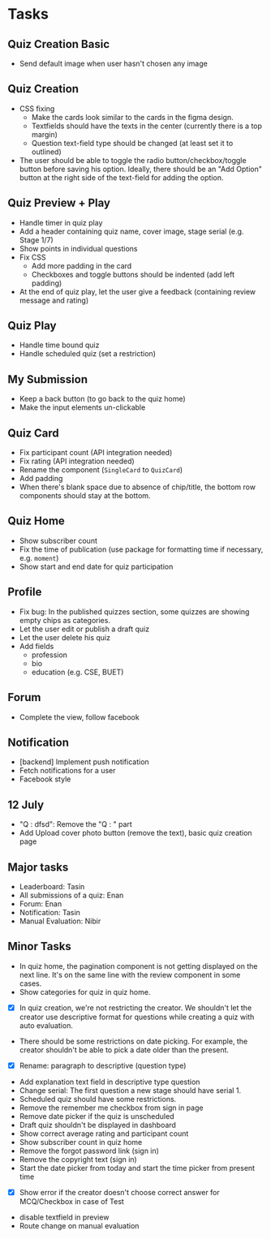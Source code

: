 # Tasks

## Quiz Creation Basic

- Send default image when user hasn't chosen any image

## Quiz Creation

- CSS fixing
  - Make the cards look similar to the cards in the figma design.
  - Textfields should have the texts in the center (currently there is a top margin)
  - Question text-field type should be changed (at least set it to outlined)
- The user should be able to toggle the radio button/checkbox/toggle button before saving his option. Ideally, there should be an "Add Option" button at the right side of the text-field for adding the option.

## Quiz Preview + Play

- Handle timer in quiz play
- Add a header containing quiz name, cover image, stage serial (e.g. Stage 1/7)
- Show points in individual questions
- Fix CSS
  - Add more padding in the card
  - Checkboxes and toggle buttons should be indented (add left padding)
- At the end of quiz play, let the user give a feedback (containing review message and rating)

## Quiz Play

- Handle time bound quiz
- Handle scheduled quiz (set a restriction)

## My Submission

- Keep a back button (to go back to the quiz home)
- Make the input elements un-clickable

## Quiz Card

- Fix participant count (API integration needed)
- Fix rating (API integration needed)
- Rename the component (`SingleCard` to `QuizCard`)
- Add padding
- When there's blank space due to absence of chip/title, the bottom row components should stay at the bottom.

## Quiz Home

- Show subscriber count
- Fix the time of publication (use package for formatting time if necessary, e.g. `moment`)
- Show start and end date for quiz participation

## Profile

- Fix bug: In the published quizzes section, some quizzes are showing empty chips as categories.
- Let the user edit or publish a draft quiz
- Let the user delete his quiz
- Add fields
  - profession
  - bio
  - education (e.g. CSE, BUET)

## Forum

- Complete the view, follow facebook


## Notification

- [backend] Implement push notification
- Fetch notifications for a user
- Facebook style


## 12 July

- "Q : dfsd": Remove the "Q : " part
- Add Upload cover photo button (remove the text), basic quiz creation page

## Major tasks

- Leaderboard: Tasin
- All submissions of a quiz: Enan
- Forum: Enan
- Notification: Tasin
- Manual Evaluation: Nibir

## Minor Tasks
- In quiz home, the pagination component is not getting displayed on the next line. It's on the same line with the review component in some cases.
- Show categories for quiz in quiz home.
-[x] In quiz creation, we're not restricting the creator. We shouldn't let the creator use descriptive format for questions while creating a quiz with auto evaluation.
- There should be some restrictions on date picking. For example, the creator shouldn't be able to pick a date older than the present.
-[x] Rename: paragraph to descriptive (question type)
- Add explanation text field in descriptive type question
- Change serial: The first question a new stage should have serial 1.
- Scheduled quiz should have some restrictions. 
- Remove the remember me checkbox from sign in page
- Remove date picker if the quiz is unscheduled
- Draft quiz shouldn't be displayed in dashboard
- Show correct average rating and participant count
- Show subscriber count in quiz home
- Remove the forgot password link (sign in)
- Remove the copyright text (sign in)
- Start the date picker from today and start the time picker from present time
-[x] Show error if the creator doesn't choose correct answer for MCQ/Checkbox in case of Test
- disable textfield in preview
- Route change on manual evaluation
